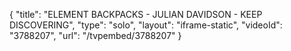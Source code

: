 {
    "title": "ELEMENT BACKPACKS - JULIAN DAVIDSON - KEEP DISCOVERING",
    "type": "solo",
    "layout": "iframe-static",
    "videoId": "3788207",
    "url": "\/tvpembed\/3788207"
}